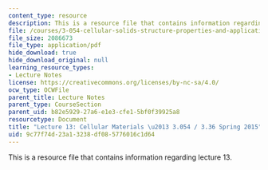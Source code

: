 ```yaml
---
content_type: resource
description: This is a resource file that contains information regarding lecture 13.
file: /courses/3-054-cellular-solids-structure-properties-and-applications-spring-2015/9c77f74d23a13238df085776016c1d64_MIT3_054S15_L13_Cellular.pdf
file_size: 2086673
file_type: application/pdf
hide_download: true
hide_download_original: null
learning_resource_types:
- Lecture Notes
license: https://creativecommons.org/licenses/by-nc-sa/4.0/
ocw_type: OCWFile
parent_title: Lecture Notes
parent_type: CourseSection
parent_uid: b82e5929-27a6-e1e3-cfe1-5bf0f39925a8
resourcetype: Document
title: "Lecture 13: Cellular Materials \u2013 3.054 / 3.36 Spring 2015"
uid: 9c77f74d-23a1-3238-df08-5776016c1d64
---
```

This is a resource file that contains information regarding lecture 13.